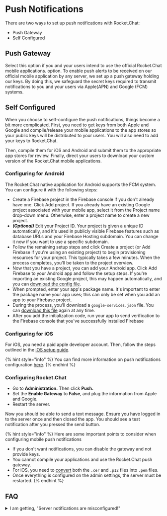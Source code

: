 # Push Notifications

There are two ways to set up push notifications with Rocket.Chat:

* Push Gateway
* Self Configured

## Push Gateway

Select this option if you and your users intend to use the official Rocket.Chat mobile applications. option. To enable push alerts to be received on our official mobile application by any server, we set up a push gateway holding our keys. By doing this, we safeguard the secret keys required to transmit notifications to you and your users via Apple(APN) and Google (FCM) systems.

## Self Configured

When you choose to self-configure the push notifications, things become a bit more complicated. First, you need to get keys from both Apple and Google and compile/release your mobile applications to the app stores so your public keys will be distributed to your users. You will also need to add your keys to Rocket.Chat.

Then, compile them for iOS and Android and submit them to the appropriate app stores for review. Finally, direct your users to download your custom version of the Rocket.Chat mobile applications.

### Configuring for Android

The Rocket.Chat native application for Android supports the FCM system. You can configure it with the following steps:

* Create a Firebase project in the Firebase console if you don't already have one. Click Add project. If you already have an existing Google project associated with your mobile app, select it from the Project name drop-down menu. Otherwise, enter a project name to create a new project.
* _**(Optional)**_ Edit your Project ID. Your project is given a unique ID automatically, and it's used in publicly visible Firebase features such as database URLs and your Firebase Hosting subdomain. You can change it now if you want to use a specific subdomain.
* Follow the remaining setup steps and click Create a project (or Add Firebase if you're using an existing project) to begin provisioning resources for your project. This typically takes a few minutes. When the process completes, you'll be taken to the project overview.
* Now that you have a project, you can add your Android app. Click Add Firebase to your Android app and follow the setup steps. If you're importing an existing Google project, this may happen automatically, and you can [download the config file](http://support.google.com/firebase/answer/7015592).
* When prompted, enter your app's package name. It's important to enter the package name your app uses; this can only be set when you add an app to your Firebase project.
* During the process, you'll download a `google-services.json` file. You can [download this file](http://support.google.com/firebase/answer/7015592) again at any time.
* After you add the initialization code, run your app to send verification to the Firebase console that you've successfully installed Firebase

### Configuring for iOS

For iOS, you need a paid apple developer account. Then, follow the steps outlined in the [iOS setup guide](https://github.com/raix/push/blob/v3.x/docs/IOS.md).

{% hint style="info" %}
You can find more information on push notifications configuration [here](https://developer.rocket.chat/mobile-app/mobile-app-white-labelling/configuring-push-notifications).
{% endhint %}

### Configuring Rocket.Chat

* Go to **Administration.** Then click **Push.**
* Set the **Enable Gateway** to **False**, and plug the information from Apple and Google.
* Restart the server.

Now you should be able to send a text message. Ensure you have logged in to the server once and then closed the app. You should see a test notification after you pressed the send button.

{% hint style="info" %}
Here are some important points to consider when configuring mobile push notifications

* If you don't want notifications, you can disable the gateway and not provide keys.
* You cannot compile your applications and use the Rocket.Chat push gateway.
* For iOS, you need to [convert](https://github.com/raix/push/blob/master/docs/IOS.md) both the `.cer` and `.p12` files into `.pem` files.
* Once everything is configured on the admin settings, the server must be restarted.
{% endhint %}

## FAQ

<details>

<summary>I am getting, "Server notifications are misconfigured!"</summary>

If you are getting this message and are using our push gateway, please make sure:

* Your server version is greater or equal to 0.74.3.
* Your server is registered. (you can check this by going to `http://yourserver/admin/cloud`)

</details>

###

